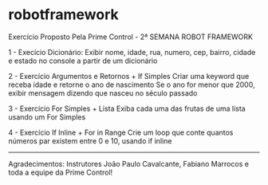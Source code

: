 # robotframework
Exercício Proposto Pela Prime Control - 2ª SEMANA ROBOT FRAMEWORK 

1 - Execício Dicionário:
  Exibir nome, idade, rua, numero, cep, bairro, cidade e estado no console a partir de um dicionário

2 - Exercício Argumentos e Retornos + If Simples
  Criar uma keyword que receba idade e retorne o ano de nascimento
  Se o ano for menor que 2000, exibir mensagem dizendo que nasceu no século passado

3 - Exercício For Simples + Lista
  Exiba cada uma das frutas de uma lista usando um For Simples

4 - Exercício If Inline + For in Range
  Crie um loop que conte quantos números par existem entre 0 e 10, usando if inline

-------------------------------------------------------------------------------------------------------
Agradecimentos: Instrutores João Paulo Cavalcante, Fabiano Marrocos e toda a equipe da Prime Control!
